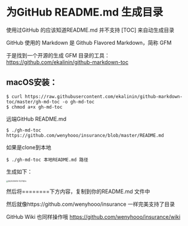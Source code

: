 #  为GitHub README.md 生成目录

使用过GitHub 的应该知道README.md 并不支持 [TOC]  来自动生成目录

GitHub 使用的 Markdown 是 Github Flavored Markdown，简称 GFM

于是找到一个开源的生成 GFM 目录的工具：https://github.com/ekalinin/github-markdown-toc

## macOS安装：

```
$ curl https://raw.githubusercontent.com/ekalinin/github-markdown-toc/master/gh-md-toc -o gh-md-toc
$ chmod a+x gh-md-toc
```

远端GitHub README.md 

```
$ ./gh-md-toc https://github.com/wenyhooo/insurance/blob/master/README.md
```

如果是clone到本地

```
$ ./gh-md-toc 本地README.md 路径
```

生成如下：

<img src="https://tva1.sinaimg.cn/large/007S8ZIlly1gfwa11f4wrj31gi0u0k2q.jpg" alt="QQ20200618-112211@2x" style="zoom:30%;" />

然后将========下方内容，复制到你的README.md 文件中

然后就像https://github.com/wenyhooo/insurance 一样完美支持了目录

GitHub Wiki 也同样操作哦   https://github.com/wenyhooo/insurance/wiki

